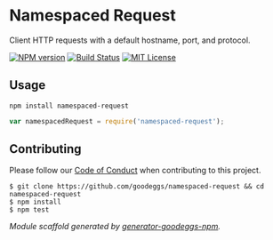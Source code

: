 # Namespaced Request

Client HTTP requests with a default hostname, port, and protocol.

[![NPM version](http://img.shields.io/npm/v/namespaced-request.svg?style=flat-square)](https://www.npmjs.org/package/namespaced-request)
[![Build Status](http://img.shields.io/travis/goodeggs/namespaced-request.svg?style=flat-square)](https://travis-ci.org/goodeggs/namespaced-request)
[![MIT License](http://img.shields.io/badge/license-MIT-blue.svg?style=flat-square)](https://github.com/goodeggs/namespaced-request/blob/master/LICENSE.md)

## Usage

```
npm install namespaced-request
```

```javascript
var namespacedRequest = require('namespaced-request');
```

## Contributing

Please follow our [Code of Conduct](https://github.com/goodeggs/namespaced-request/blob/master/CODE_OF_CONDUCT.md)
when contributing to this project.

```
$ git clone https://github.com/goodeggs/namespaced-request && cd namespaced-request
$ npm install
$ npm test
```

_Module scaffold generated by [generator-goodeggs-npm](https://github.com/goodeggs/generator-goodeggs-npm)._
